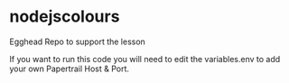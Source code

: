 # nodejscolours
Egghead Repo to support the lesson


If you want to run this code you will need to edit the variables.env to add your own Papertrail Host & Port.
